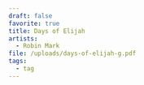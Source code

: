 ```yaml
---
draft: false
favorite: true
title: Days of Elijah
artists:
  - Robin Mark
file: /uploads/days-of-elijah-g.pdf
tags:
  - tag
---
```

